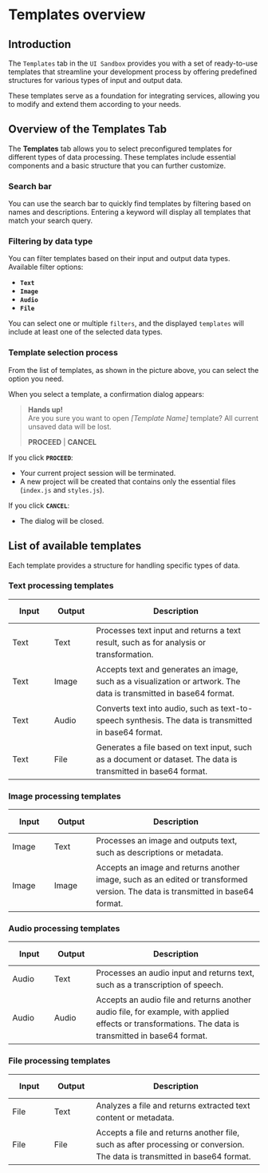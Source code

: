 # Templates overview
## Introduction
The `Templates` tab in the `UI Sandbox` provides you with a set of ready-to-use templates that streamline your development process by offering predefined structures for various types of input and output data.

<ImageViewer src="/assets/images/products/Sandbox/templates.webp" alt="Templates-tab"/>

These templates serve as a foundation for integrating services, allowing you to modify and extend them according to your needs.

## Overview of the Templates Tab
The **Templates** tab allows you to select preconfigured templates for different types of data processing. These templates include essential components and a basic structure that you can further customize.

### Search bar  
You can use the search bar to quickly find templates by filtering based on names and descriptions. Entering a keyword will display all templates that match your search query.

### Filtering by data type
You can filter templates based on their input and output data types. Available filter options:  
- **`Text`**  
- **`Image`**  
- **`Audio`**  
- **`File`**

You can select one or multiple `filters`, and the displayed `templates` will include at least one of the selected data types.

### Template selection process
From the list of templates, as shown in the picture above, you can select the option you need.

When you select a template, a confirmation dialog appears:
  > **Hands up!**  
  > Are you sure you want to open *[Template Name]* template? All current unsaved data will be lost.  
  >  
  > **PROCEED** | **CANCEL**

If you click **`PROCEED`**:
  - Your current project session will be terminated.
  - A new project will be created that contains only the essential files (`index.js` and `styles.js`).

If you click **`CANCEL`**:
  - The dialog will be closed.  

## List of available templates
Each template provides a structure for handling specific types of data.

<style>
    .columns-group {
        --input-column-width: 15%;
        --output-column-width: 15%;
        --description-column-width: 60%;
    }

    .columns-group col.input {
        width: var(--input-column-width);
    }

    .columns-group col.output {
        width: var(--output-column-width);
    }

    .columns-group col.description {
        width: var(--description-column-width);
    }

    tr {
        height: 3em;
        line-height: 1.5em;
        word-wrap: break-word;
        white-space: normal;
    }  
</style>

### Text processing templates
<table>
    <colgroup class="columns-group">
        <col class="input">
        <col class="output">
        <col class="description">
    </colgroup>
    <thead>
        <tr>
            <th>Input</th>
            <th>Output</th>
            <th>Description</th>
        </tr>
    </thead>
    <tbody>
        <tr>
            <td>Text</td>
            <td>Text</td>
            <td>Processes text input and returns a text result, such as for analysis or transformation.</td>
        </tr>
        <tr>
            <td>Text</td>
            <td>Image</td>
            <td>Accepts text and generates an image, such as a visualization or artwork. The data is transmitted in base64 format.</td>
        </tr>
        <tr>
            <td>Text</td>
            <td>Audio</td>
            <td>Converts text into audio, such as text-to-speech synthesis. The data is transmitted in base64 format.</td>
        </tr>
        <tr>
            <td>Text</td>
            <td>File</td>
            <td>Generates a file based on text input, such as a document or dataset. The data is transmitted in base64 format.</td>
        </tr>
    </tbody>
</table>

### Image processing templates
<table>
    <colgroup class="columns-group">
        <col class="input">
        <col class="output">
        <col class="description">
    </colgroup>
    <thead>
        <tr>
            <th>Input</th>
            <th>Output</th>
            <th>Description</th>
        </tr>
    </thead>
    <tbody>
        <tr>
            <td>Image</td>
            <td>Text</td>
            <td>Processes an image and outputs text, such as descriptions or metadata.</td>
        </tr>
        <tr>
            <td>Image</td>
            <td>Image</td>
            <td>Accepts an image and returns another image, such as an edited or transformed version. The data is transmitted in base64 format.</td>
        </tr>
    </tbody>
</table>

### Audio processing templates
<table>
    <colgroup class="columns-group">
        <col class="input">
        <col class="output">
        <col class="description">
    </colgroup>
    <thead>
        <tr>
            <th>Input</th>
            <th>Output</th>
            <th>Description</th>
        </tr>
    </thead>
    <tbody>
        <tr>
            <td>Audio</td>
            <td>Text</td>
            <td>Processes an audio input and returns text, such as a transcription of speech.</td>
        </tr>
        <tr>
            <td>Audio</td>
            <td>Audio</td>
            <td>Accepts an audio file and returns another audio file, for example, with applied effects or transformations. The data is transmitted in base64 format.</td>
        </tr>
    </tbody>
</table>

### File processing templates
<table>
    <colgroup class="columns-group">
        <col class="input">
        <col class="output">
        <col class="description">
    </colgroup>
    <thead>
        <tr>
            <th>Input</th>
            <th>Output</th>
            <th>Description</th>
        </tr>
    </thead>
    <tbody>
        <tr>
            <td>File</td>
            <td>Text</td>
            <td>Analyzes a file and returns extracted text content or metadata.</td>
        </tr>
        <tr>
            <td>File</td>
            <td>File</td>
            <td>Accepts a file and returns another file, such as after processing or conversion. The data is transmitted in base64 format.</td>
        </tr>
    </tbody>
</table>
